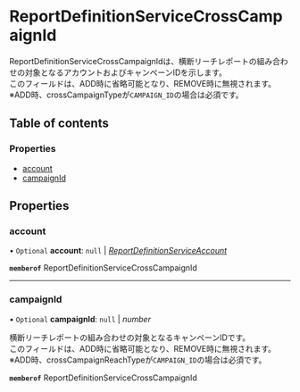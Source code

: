# ReportDefinitionServiceCrossCampaignId


<div lang=\"ja\"> ReportDefinitionServiceCrossCampaignIdは、横断リーチレポートの組み合わせの対象となるアカウントおよびキャンペーンIDを示します。<br> このフィールドは、ADD時に省略可能となり、REMOVE時に無視されます。<br> ※ADD時、crossCampaignTypeが<code>CAMPAIGN_ID</code>の場合は必須です。 </div> 

## Table of contents

### Properties

- [account](reportdefinitionservicecrosscampaignid.md#account)
- [campaignId](reportdefinitionservicecrosscampaignid.md#campaignid)

## Properties

### account

• `Optional` **account**: ``null`` \| [*ReportDefinitionServiceAccount*](reportdefinitionserviceaccount.md)

**`memberof`** ReportDefinitionServiceCrossCampaignId

___

### campaignId

• `Optional` **campaignId**: ``null`` \| *number*

<div lang=\"ja\">   横断リーチレポートの組み合わせの対象となるキャンペーンIDです。<br>   このフィールドは、ADD時に省略可能となり、REMOVE時に無視されます。<br>   ※ADD時、crossCampaignReachTypeが<code>CAMPAIGN_ID</code>の場合は必須です。 </div> 

**`memberof`** ReportDefinitionServiceCrossCampaignId
